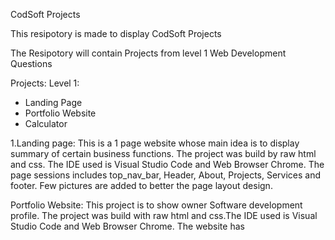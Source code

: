 CodSoft Projects

This resipotory is made to display CodSoft Projects

The Resipotory will contain Projects from level 1 Web Development Questions

Projects:
 Level 1:
  - Landing Page
  - Portfolio Website
  - Calculator

1.Landing page:
This is a 1 page website whose main idea is to display summary of certain business functions. The project was build by raw html and css. The IDE used is Visual Studio Code and Web Browser Chrome.
The page sessions includes top_nav_bar, Header, About, Projects, Services and footer. Few pictures are added to better the page layout design.

Portfolio Website:
This project is to show owner Software development profile. The project was build with raw html and css.The IDE used is Visual Studio Code and Web Browser Chrome.
The website has 
